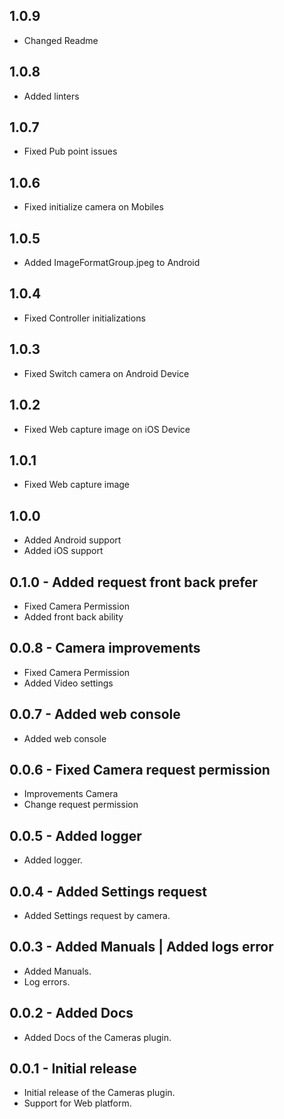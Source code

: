 ## 1.0.9

- Changed Readme

## 1.0.8

- Added linters

## 1.0.7

- Fixed Pub point issues

## 1.0.6

- Fixed initialize camera on Mobiles

## 1.0.5

- Added ImageFormatGroup.jpeg to Android

## 1.0.4

- Fixed Controller initializations

## 1.0.3

- Fixed Switch camera on Android Device

## 1.0.2

- Fixed Web capture image on iOS Device

## 1.0.1

- Fixed Web capture image

## 1.0.0

- Added Android support
- Added iOS support

## 0.1.0 - Added request front back prefer

- Fixed Camera Permission
- Added front back ability

## 0.0.8 - Camera improvements

- Fixed Camera Permission
- Added Video settings

## 0.0.7 - Added web console

- Added web console

## 0.0.6 - Fixed Camera request permission

- Improvements Camera
- Change request permission

## 0.0.5 - Added logger

- Added logger.

## 0.0.4 - Added Settings request

- Added Settings request by camera.

## 0.0.3 - Added Manuals | Added logs error

- Added Manuals.
- Log errors.

## 0.0.2 - Added Docs

- Added Docs of the Cameras plugin.

## 0.0.1 - Initial release

- Initial release of the Cameras plugin.
- Support for Web platform.
